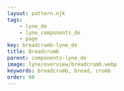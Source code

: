 ```yaml
---
layout: pattern.njk
tags: 
    - lyne_de
    - lyne_components_de
    - page
key: breadcrumb-lyne_de
title: Breadcrumb
parent: components-lyne_de
image: lyne/overview/breadcrumb.webp
keywords: breadcrumb, bread, crumb
order: 60
---
```

